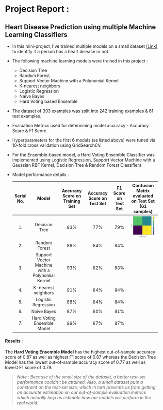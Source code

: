# Project Report :
## Heart Disease Prediction using multiple Machine Learning Classifiers
* In this mini-project, I've trained multiple models on a small dataset [(Link)](https://www.kaggle.com/ronitf/heart-disease-uci) to identify if a person has a heart disease or not.
* The following machine learning models were trained in this project :
	* Decision Tree
	* Random Forest 
	* Support Vector Machine with a Polynomial Kernel
	* K-nearest neighbors
	* Logistic Regression
	* Naive Bayes
	* Hard Voting based Ensemble
* The dataset of 303 examples was split into 242 training examples & 61 test examples.
* Evaluation Metrics used for determining model accuracy - Accuracy Score & F1 Score.
* Hyperparameters for the first 6 models (as listed above) were tuned via 10-fold cross validation using GridSearchCV.
* For the Ensemble-based model, a Hard Voting Ensemble Classifier was implemented using Logistic Regression, Support Vector Machine with a Gaussian RBF Kernel, Decision Tree & Random Forest Classifiers.
* Model performance details : 

    | Serial No. |                      Model                      | Accuracy Score on Training Set | Accuracy Score on Test Set | F1 Score on Test Set | Confusion Matrix evaluated on Test Set (61 samples) |
    |:----------:|:-----------------------------------------------:|:------------------------------:|:--------------------------:|:--------------------:|:---------------------------------------------------:|
    |     1.     |                  Decision Tree                  |               83%              |             77%            |          79%         |    ![](./misc/confusion_matrix_decisiontree.png)    |
    |     2.     |                  Random Forest                  |               86%              |             84%            |          84%         |                                                     |
    |     3.     | Support Vector Machine with a Polynomial Kernel |               93%              |             82%            |          83%         |                                                     |
    |     4.     |               K-nearest neighbors               |               91%              |             84%            |          84%         |                                                     |
    |     5.     |               Logistic Regression               |               88%              |             84%            |          84%         |                                                     |
    |     6.     |                   Naive Bayes                   |               87%              |             80%            |          81%         |                                                     |
    |     7.     |            Hard Voting Ensemble Model           |               99%              |             87%            |          87%         |                                                     |

#### Results :
The **Hard Voting Ensemble Model** has the highest out-of-sample accuracy score of 0.87 as well as highest F1 score of 0.87 whereas the Decision Tree Model has the lowest out-of-sample accuracy score of 0.77 as well as lowest F1 score of 0.79. 

>*Note : Because of the small size of the dataset, a better test-set performance couldn't be attained. Also, a small dataset puts a constraint on the test-set size, which in turn prevents us from getting an accurate estimation on our out-of-sample evaluation metrics which actually help us estimate how our models will perform in the real world.*
